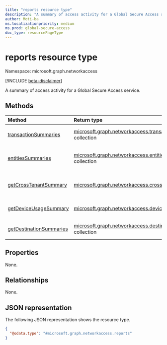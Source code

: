 ```yaml
---
title: "reports resource type"
description: "A summary of access activity for a Global Secure Access service."
author: Moti-ba
ms.localizationpriority: medium
ms.prod: global-secure-access
doc_type: resourcePageType
---
```


# reports resource type

Namespace: microsoft.graph.networkaccess

[!INCLUDE [beta-disclaimer](../../includes/beta-disclaimer.md)]

A summary of access activity for a Global Secure Access service.

## Methods
|Method|Return type|Description|
|:---|:---|:---|
|[transactionSummaries](../api/networkaccess-reports-transactionsummaries.md)|[microsoft.graph.networkaccess.transactionSummary](../resources/networkaccess-transactionsummary.md) collection|A summary of network transactions.|
|[entitiesSummaries](../api/networkaccess-reports-entitiessummaries.md)|[microsoft.graph.networkaccess.entitiesSummary](../resources/networkaccess-entitiessummary.md) collection|A summary of unique connectivity entities.|
|[getCrossTenantSummary](../api/networkaccess-reports-getcrosstenantsummary.md)|[microsoft.graph.networkaccess.crossTenantSummary](../resources/networkaccess-crosstenantsummary.md)|A summary of cross-tenant access.|
|[getDeviceUsageSummary](../api/networkaccess-reports-getdeviceusagesummary.md)|[microsoft.graph.networkaccess.deviceUsageSummary](../resources/networkaccess-deviceusagesummary.md)|A summary of device usage.|
|[getDestinationSummaries](../api/networkaccess-reports-getdestinationsummaries.md)|[microsoft.graph.networkaccess.destinationSummary](../resources/networkaccess-destinationsummary.md) collection|A summary of destinations.|


## Properties
None.

## Relationships
None.

## JSON representation
The following JSON representation shows the resource type.
<!-- {
  "blockType": "resource",
  "keyProperty": "id",
  "@odata.type": "microsoft.graph.networkaccess.reports",
  "openType": false
}
-->
``` json
{
  "@odata.type": "#microsoft.graph.networkaccess.reports"
}
```

